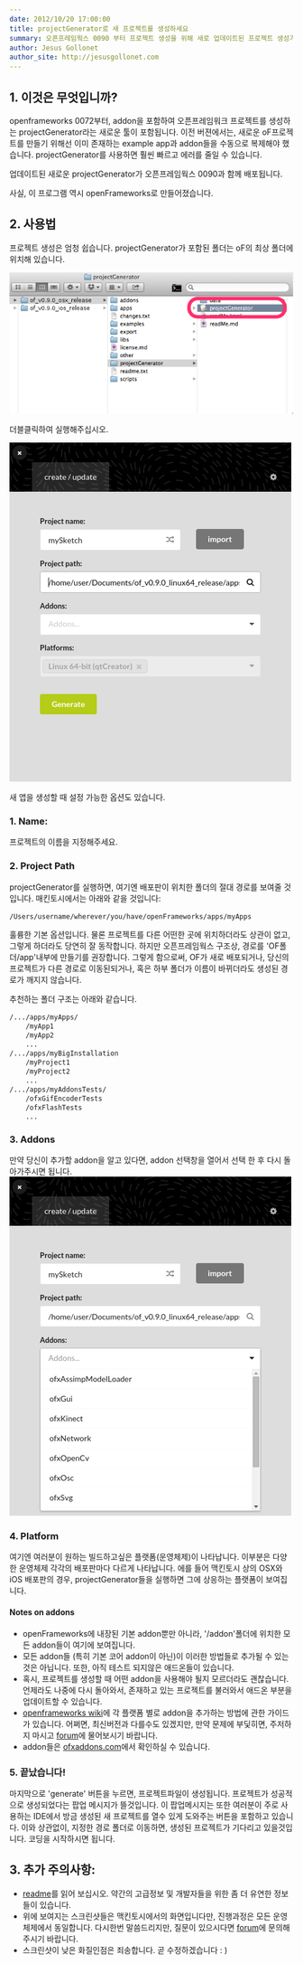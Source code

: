 ```yaml
---
date: 2012/10/20 17:00:00
title: projectGenerator로 새 프로젝트를 생성하세요
summary: 오픈프레임웍스 0090 부터 프로젝트 생성을 위해 새로 업데이트된 프로젝트 생성기가 제공됩니다.
author: Jesus Gollonet
author_site: http://jesusgollonet.com
---
```


## 1. 이것은 무엇입니까?
openframeworks 0072부터, addon을 포함하여 오픈프레임워크 프로젝트를 생성하는 projectGenerator라는 새로운 툴이 포함됩니다. 이전 버젼에서는, 새로운 oF프로젝트를 만들기 위해선 이미 존재하는 example app과 addon들을 수동으로 복제해야 했습니다. projectGenerator를 사용하면 훨씬 빠르고 에러를 줄일 수 있습니다.

업데이트된 새로운 projectGenerator가 오픈프레임웍스 0090과 함께 배포됩니다.

사실, 이 프로그램 역시 openFrameworks로 만들어졌습니다.

## 2. 사용법
프로젝트 생성은 엄청 쉽습니다.
projectGenerator가 포함된 폴더는 oF의 최상 폴더에 위치해 있습니다.

![Image: where is the projectGenerator](pg_images/new-pg-00.png)

더블클릭하여 실행해주십시오.

![Image: projectGenerator GUI](pg_images/new-pg-01.png)

새 앱을 생성할 때 설정 가능한 옵션도 있습니다.

### 1. Name:
프로젝트의 이름을 지정해주세요.

### 2. Project Path
projectGenerator를 실행하면, 여기엔 배포판이 위치한 폴더의 절대 경로를 보여줄 것입니다. 매킨토시에서는 아래와 같을 것입니다:
	
	/Users/username/wherever/you/have/openFrameworks/apps/myApps
	
훌륭한 기본 옵션입니다. 물론 프로젝트를 다른 어떤한 곳에 위치하더라도 상관이 없고, 그렇게 하더라도 당연히 잘 동작합니다. 하지만 오픈프레임웍스 구조상, 경로를 'OF폴더/app'내부에 만들기를 권장합니다. 그렇게 함으로써, OF가 새로 배포되거나, 당신의 프로젝트가 다른 경로로 이동된되거나, 혹은 하부 폴더가 이름이 바뀌더라도 생성된 경로가 깨지지 않습니다.

추천하는 폴더 구조는 아래와 같습니다.
	
	/.../apps/myApps/
		/myApp1
		/myApp2
		...
	/.../apps/myBigInstallation
		/myProject1
		/myProject2
		...
	/.../apps/myAddonsTests/
		/ofxGifEncoderTests
		/ofxFlashTests
		...
		


### 3. Addons
만약 당신이 추가할 addon을 알고 있다면, addon 선택창을 열어서 선택 한 후 다시 돌아가주시면 됩니다.
![Image: projectGenerator - selecting addons](pg_images/new-pg-02.png)
	
### 4. Platform
여기엔 여러분이 원하는 빌드하고싶은 플랫폼(운영체제)이 나타납니다. 이부분은 다양한 운영체제 각각의 배포판마다 다르게 나타납니다.
에를 들어 맥킨토시 상의 OSX와 iOS 배포판의 경우, projectGenerator들을 실행하면 그에 상응하는 플랫폼이 보여집니다.

#### Notes on addons
- openFrameworks에 내장된 기본 addon뿐만 아니라, '/addon'폴더에 위치한 모든 addon들이 여기에 보여집니다.
- 모든 addon들 (특히 기본 코어 addon이 아닌)이 이러한 방법들로 추가될 수 있는것은 아닙니다. 또한, 아직 테스트 되지않은 애드온들이 있습니다.
- 혹시, 프로젝트를 생성할 때 어떤 addon을 사용해야 될지 모르더라도 괜찮습니다. 언제라도 나중에 다시 돌아와서, 존재하고 있는 프로젝트를 불러와서 애드온 부분을 업데이트할 수 있습니다.
- [openframeworks wiki](http://wiki.openframeworks.cc/index.php?title=Main_Page)에 각 플랫폼 별로 addon을 추가하는 방법에 관한 가이드가 있습니다. 어쩌면, 최신버전과 다를수도 있겠지만, 만약 문제에 부딫히면, 주저하지 마시고 [forum](http://forum.openframeworks.cc/index.php)에 물어보시기 바랍니다.
- addon들은 [ofxaddons.com](http://ofxaddons.com)에서 확인하실 수 있습니다.

### 5. 끝났습니다!
마지막으로 'generate' 버튼을 누르면, 프로젝트파일이 생성됩니다. 프로젝트가 성공적으로 생성되었다는 팝업 메시지가 뜰것입니다. 이 팝업메시지는 또한 여러분이 주로 사용하는 IDE에서 방금 생성된 새 프로젝트를 열수 있게 도와주는 버튼을 포함하고 있습니다. 
이와 상관없이, 지정한 경로 폴더로 이동하면, 생성된 프로젝트가 기다리고 있을것입니다. 코딩을 시작하시면 됩니다.

## 3. 추가 주의사항:
- [readme](https://github.com/ofZach/projectGeneratorSimple/tree/master/bin)를 읽어 보십시오. 약간의 고급정보 및 개발자들을 위한 좀 더 유연한 정보들이 있습니다.
- 위에 보여지는 스크린샷들은 맥킨토시에서의 화면입니다만, 진행과정은 모든 운영체제에서 동일합니다. 다시한번 말씀드리지만, 질문이 있으시다면  [forum](http://forum.openframeworks.cc/index.php)에 문의해주시기 바랍니다.
- 스크린샷이 낮은 화질인점은 죄송합니다. 곧 수정하겠습니다 : )